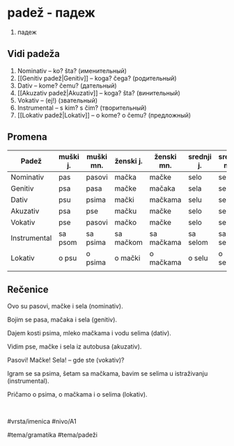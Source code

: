 # padež - падеж

1. падеж

## Vidi padeža

1. Nominativ – ko? šta?  (именительный)  
2. [[Genitiv padež|Genitiv]] – koga? čega?  (родительный)  
3. Dativ – kome? čemu?  (дательный)  
4. [[Akuzativ padež|Akuzativ]] – koga? šta?  (винительный)  
5. Vokativ – (ej!)  (звательный)  
6. Instrumental – s kim? s čim?  (творительный)  
7. [[Lokativ padež|Lokativ]] – o kome? o čemu?  (предложный)

## Promena

| Padež        | muški j. | muški mn. | ženski j. | ženski mn. | srednji j. | srednji mn. |
| ------------ | -------- | --------- | --------- | ---------- | ---------- | ----------- |
| Nominativ    | pas      | pasovi    | mačka     | mačke      | selo       | sela        |
| Genitiv      | psa      | pasa      | mačke     | mačaka     | sela       | sela        |
| Dativ        | psu      | psima     | mački     | mačkama    | selu       | selima      |
| Akuzativ     | psa      | pse       | mačku     | mačke      | selo       | sela        |
| Vokativ      | pse      | pasovi    | mačko     | mačke      | selo       | sela        |
| Instrumental | sa psom  | sa psima  | sa mačkom | sa mačkama | sa selom   | sa selima   |
| Lokativ      | o psu    | o psima   | o mački   | o mačkama  | o selu     | o selima    |
|              |          |           |           |            |            |             |

## Rečenice

Ovo su pasovi, mačke i sela (nominativ).

Bojim se pasa, mačaka i sela (genitiv).

Dajem kosti psima, mleko mačkama i vodu selima (dativ).

Vidim pse, mačke i sela iz autobusa (akuzativ).

Pasovi! Mačke! Sela! – gde ste (vokativ)?

Igram se sa psima, šetam sa mačkama, bavim se selima u istraživanju (instrumental).

Pričamo o psima, o mačkama i o selima (lokativ).

<br>

#vrsta/imenica
#nivo/A1

#tema/gramatika
#tema/padeži
